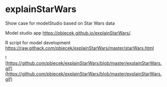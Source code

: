 # explainStarWars

Show case for modelStudio based on Star Wars data

Model studio app
https://pbiecek.github.io/explainStarWars/.

R script for model development
https://raw.githack.com/pbiecek/explainStarWars/master/starWars.html

![https://github.com/pbiecek/explainStarWars/blob/master/explainStarWars.gif](https://github.com/pbiecek/explainStarWars/blob/master/explainStarWars.gif)
